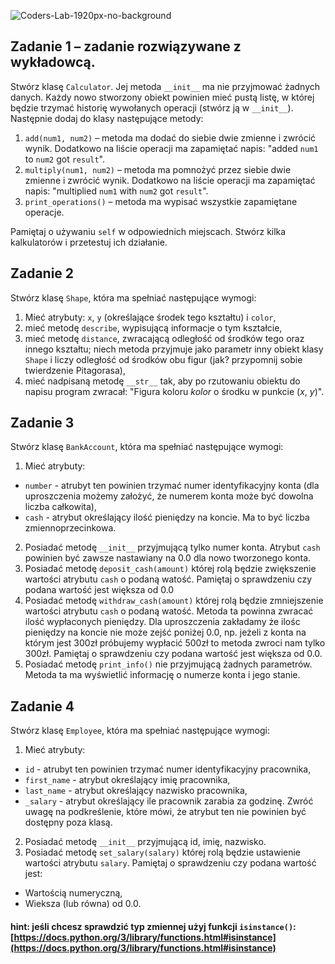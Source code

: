 ![Coders-Lab-1920px-no-background](https://user-images.githubusercontent.com/30623667/104709394-2cabee80-571f-11eb-9518-ea6a794e558e.png)


## Zadanie 1 &ndash; zadanie rozwiązywane z wykładowcą.
Stwórz klasę `Calculator`. Jej metoda `__init__` ma nie przyjmować żadnych danych.
Każdy nowo stworzony obiekt powinien mieć pustą
listę, w której będzie trzymać historię wywołanych operacji (stwórz ją w `__init__`).
Następnie dodaj do klasy następujące metody:

1. `add(num1, num2)` &ndash; metoda ma dodać do siebie dwie zmienne i zwrócić wynik.
Dodatkowo na liście operacji ma zapamiętać napis: "added `num1` to `num2` got `result`".
2. `multiply(num1, num2)` &ndash; metoda ma pomnożyć przez siebie dwie zmienne i zwrócić wynik. 
Dodatkowo na liście operacji ma zapamiętać napis: "multiplied `num1` with `num2` got `result`".
5. `print_operations()` &ndash; metoda ma wypisać wszystkie zapamiętane operacje.

Pamiętaj o używaniu `self` w odpowiednich miejscach.
Stwórz kilka kalkulatorów i przetestuj ich działanie.


## Zadanie 2
Stwórz klasę `Shape`, która ma spełniać następujące wymogi:

1. Mieć atrybuty:
`x`, `y` (określające środek tego kształtu) i `color`,
2. mieć metodę `describe`, wypisującą informacje o tym kształcie,
3. mieć metodę `distance`, zwracającą odległość od środków tego oraz innego kształtu;
niech metoda przyjmuje jako parametr inny obiekt klasy `Shape` i liczy odległość od środków obu figur
(jak? przypomnij sobie twierdzenie Pitagorasa),
4. mieć nadpisaną metodę `__str__` tak, aby po rzutowaniu obiektu do napisu program zwracał:
"Figura koloru *kolor* o środku w punkcie (*x*, *y*)".


## Zadanie 3
Stwórz klasę `BankAccount`, która ma spełniać następujące wymogi:

1. Mieć atrybuty:
 * `number` - atrubyt ten powinien trzymać numer identyfikacyjny konta (dla uproszczenia możemy założyć,
że numerem konta może być dowolna liczba całkowita),
 * `cash` - atrybut określający ilość pieniędzy na koncie. Ma to być liczba zmiennoprzecinkowa.
2. Posiadać metodę `__init__` przyjmującą tylko numer konta. Atrybut `cash` powinien być zawsze nastawiany na 0.0
dla nowo tworzonego konta.
3. Posiadać metodę `deposit_cash(amount)` której rolą będzie zwiększenie wartości atrybutu `cash` o podaną watość.
Pamiętaj o sprawdzeniu czy podana wartość jest większa od 0.0
4. Posiadać metodę `withdraw_cash(amount)` której rolą będzie zmniejszenie wartości atrybutu `cash` o podaną watość.
Metoda ta powinna zwracać ilość wypłaconych pieniędzy. Dla uproszczenia zakładamy że ilośc pieniędzy na koncie
nie może zejść poniżej 0.0, np. jeżeli z konta na którym jest 300zł próbujemy wypłacić 500zł to metoda zwroci nam
tylko 300zł. Pamiętaj o sprawdzeniu czy podana wartość jest większa od 0.0.
5. Posiadać metodę `print_info()` nie przyjmującą żadnych parametrów.
Metoda ta ma wyświetlić informację o numerze konta i jego stanie.


## Zadanie 4
Stwórz klasę `Employee`, która ma spełniać następujące wymogi:

1. Mieć atrybuty:
 * `id` - atrubyt ten powinien trzymać numer identyfikacyjny pracownika,
 * `first_name` - atrybut określający imię pracownika,
 * `last_name` - atrybut określający nazwisko pracownika,
 * `_salary` - atrybut określający ile pracownik zarabia za godzinę. Zwróć uwagę na podkreślenie, które mówi,
że atrybut ten nie powinien być dostępny poza klasą.
2. Posiadać metodę `__init__` przyjmującą id, imię, nazwisko.
3. Posiadać metodę `set_salary(salary)` której rolą będzie ustawienie wartości atrybutu `salary`.
Pamiętaj o sprawdzeniu czy podana wartość jest:
 * Wartością numeryczną,
 * Wieksza (lub równa) od 0.0.

#### hint: jeśli chcesz sprawdzić typ zmiennej użyj funkcji `isinstance()`: [https://docs.python.org/3/library/functions.html#isinstance](https://docs.python.org/3/library/functions.html#isinstance)
